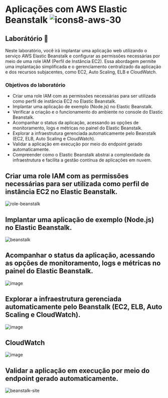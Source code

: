 # Aplicações com AWS Elastic Beanstalk  ![icons8-aws-30](https://github.com/user-attachments/assets/586f69d8-1564-4c7a-a272-b25fbbea022b)

## Laborátório 🥼

Neste laboratório, você irá implantar uma aplicação web utilizando o serviço AWS Elastic Beanstalk e configurar as permissões necessárias por meio de uma role IAM (Perfil de Instância EC2). 
Essa abordagem permite uma implantação simplificada e o gerenciamento centralizado da aplicação e dos recursos subjacentes, como EC2, Auto Scaling, ELB e CloudWatch.

### Objetivos do laboratório
- Criar uma role IAM com as permissões necessárias para ser utilizada como perfil de instância EC2 no Elastic Beanstalk.
- Implantar uma aplicação de exemplo (Node.js) no Elastic Beanstalk.
- Verificar a criação e o funcionamento do ambiente no console do Elastic Beanstalk.
- Acompanhar o status da aplicação, acessando as opções de monitoramento, logs e métricas no painel do Elastic Beanstalk.
- Explorar a infraestrutura gerenciada automaticamente pelo Beanstalk (EC2, ELB, Auto Scaling e CloudWatch).
- Validar a aplicação em execução por meio do endpoint gerado automaticamente.
- Compreender como o Elastic Beanstalk abstrai a complexidade da infraestrutura e facilita a gestão contínua de aplicações em nuvem.


## Criar uma role IAM com as permissões necessárias para ser utilizada como perfil de instância EC2 no Elastic Beanstalk.
![role-beanstalk](https://github.com/user-attachments/assets/02ff1b04-fbdc-487a-ae24-af30720e238a)

## Implantar uma aplicação de exemplo (Node.js) no Elastic Beanstalk.
![beanstalk](https://github.com/user-attachments/assets/bccaf834-f895-490f-af5e-7eafcf412316)

## Acompanhar o status da aplicação, acessando as opções de monitoramento, logs e métricas no painel do Elastic Beanstalk.
![image](https://github.com/user-attachments/assets/388b42c3-94ac-47ed-9531-f431d5d391de)

## Explorar a infraestrutura gerenciada automaticamente pelo Beanstalk (EC2, ELB, Auto Scaling e CloudWatch).
![image](https://github.com/user-attachments/assets/20be0098-e95b-432b-ab80-178afbeb2fca)

## CloudWatch
![image](https://github.com/user-attachments/assets/3fd2b49b-81a1-4f62-8337-5ebd25876a35)

## Validar a aplicação em execução por meio do endpoint gerado automaticamente.
![beanstalk-site](https://github.com/user-attachments/assets/3b2cb8db-e8a2-46f0-9b77-4b193c2db064)

